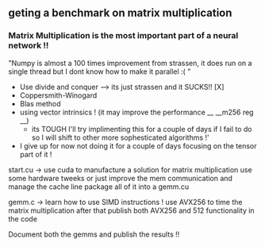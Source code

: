 ## geting a benchmark on matrix multiplication 

### Matrix Multiplication is the most important part of a neural network !!
"Numpy is almost a 100 times improvement from strassen, it does run on a single thread but I dont know how to make it parallel :( "


- Use divide and conquer --> its just strassen and it SUCKS!! [X]
- Coppersmith-Winogard
- Blas method 
- using vector intrinsics ! (it may improve the performance __ __m256 reg __)
  - its TOUGH I'll try implimenting this for a couple of days if I fail to do so I will shift to other 
  more sophesticated algorithms !'
- I give up for now not doing it for a couple of days focusing on the tensor part of it !



start.cu -> use cuda to manufacture a solution for matrix multiplication 
  use some hardware tweeks or just improve the mem communication and manage the cache line 
  package all of it into a gemm.cu 

gemm.c -> learn how to use SIMD instructions !
  use AVX256 to time the matrix multiplication 
  after that publish both AVX256 and 512 functionality in the code 

Document both the gemms and publish the results !!

